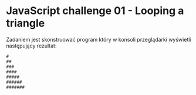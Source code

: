 # JavaScript challenge 01 - Looping a triangle
Zadaniem jest skonstruować program który w konsoli przeglądarki wyświetli następujący rezultat:

```
#
##
###
####
#####
######
#######
```
